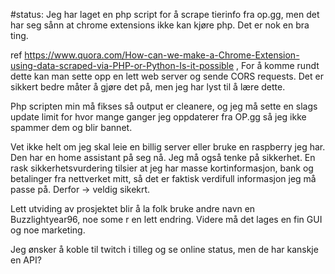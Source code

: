 
#status:
Jeg har laget en php script for å scrape tierinfo fra op.gg,
men det har seg sånn at chrome extensions ikke kan kjøre php. Det er nok en bra ting.

ref https://www.quora.com/How-can-we-make-a-Chrome-Extension-using-data-scraped-via-PHP-or-Python-Is-it-possible ,
For å komme rundt dette kan man sette opp en lett web server og sende CORS requests.
Det er sikkert bedre måter å gjøre det på, men jeg har lyst til å lære dette.


Php scripten min må fikses så output er cleanere, og jeg må sette en slags update limit for
hvor mange ganger jeg oppdaterer fra OP.gg så jeg ikke spammer dem og blir bannet. 

Vet ikke helt om jeg skal leie en billig server eller bruke en raspberry jeg har. Den har en home assistant på seg nå. Jeg må også tenke på sikkerhet. En rask sikkerhetsvurdering tilsier at jeg har masse kortinformasjon, bank og betalinger fra nettverket mitt, så det er faktisk verdifull informasjon jeg må passe på. Derfor -> veldig sikekrt. 




Lett utviding av prosjektet blir å la folk bruke andre navn en Buzzlightyear96, noe some r en lett endring. Videre må det lages en fin GUI og noe marketing. 

Jeg ønsker å koble til twitch i tilleg og se online status, men de har kanskje en API?

